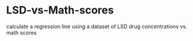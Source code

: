 # LSD-vs-Math-scores
calculate a regression line using a dataset of LSD drug concentrations vs. math scores
